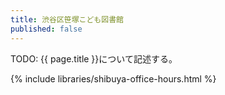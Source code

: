 ```yaml
---
title: 渋谷区笹塚こども図書館
published: false
---
```


TODO: {{ page.title }}について記述する。

{% include libraries/shibuya-office-hours.html %}
